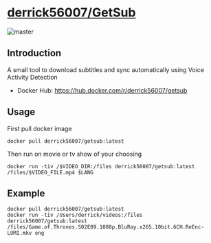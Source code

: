 # [derrick56007/GetSub](https://github.com/Derrick56007/getsub)

![master](https://github.com/Derrick56007/getsub/workflows/Docker%20Image%20CI/badge.svg)

## Introduction

A small tool to download subtitles and sync automatically using Voice Activity Detection

- Docker Hub: https://hub.docker.com/r/derrick56007/getsub

## Usage 

First pull docker image
```
docker pull derrick56007/getsub:latest
```

Then run on movie or tv show of your choosing
```
docker run -tiv /$VIDEO_DIR:/files derrick56007/getsub:latest /files/$VIDEO_FILE.mp4 $LANG
```

## Example

```
docker pull derrick56007/getsub:latest
docker run -tiv /Users/derrick/videos:/files derrick56007/getsub:latest /files/Game.of.Thrones.S02E09.1080p.BluRay.x265.10bit.6CH.ReEnc-LUMI.mkv eng
```
